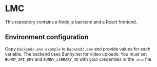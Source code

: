 # LMC

This repository contains a Node.js backend and a React frontend.

## Environment configuration

Copy `backend/.env.example` to `backend/.env` and provide values for each variable. The backend uses Bunny.net for video uploads. You must set `BUNNY_API_KEY` and `BUNNY_LIBRARY_ID` with your credentials in the `.env` file.

